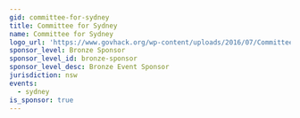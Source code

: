 ```yaml
---
gid: committee-for-sydney
title: Committee for Sydney
name: Committee for Sydney
logo_url: 'https://www.govhack.org/wp-content/uploads/2016/07/Committee-for-Sydney.png'
sponsor_level: Bronze Sponsor
sponsor_level_id: bronze-sponsor
sponsor_level_desc: Bronze Event Sponsor
jurisdiction: nsw
events:
  - sydney
is_sponsor: true
---
```

